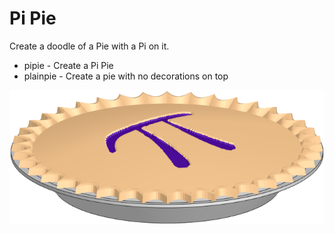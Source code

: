 # Pi Pie

Create a doodle of a Pie with a Pi on it.

- pipie - Create a Pi Pie
- plainpie - Create a pie with no decorations on top

![Pi Pie](./PiPie.png)
